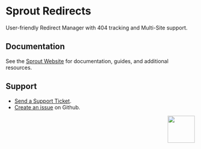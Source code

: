# Sprout Redirects

User-friendly Redirect Manager with 404 tracking and Multi-Site support.

## Documentation

See the [Sprout Website](https://sprout.barrelstrengthdesign.com/docs/redirects) for documentation, guides, and additional resources. 

## Support

- [Send a Support Ticket](https://sprout.barrelstrengthdesign.com/docs/support/support.html).
- [Create an issue](https://github.com/barrelstrength/craft-sprout-redirects/issues) on Github.

<a href="https://sprout.barrelstrengthdesign.com" target="_blank">
  <img src="https://s3.amazonaws.com/sprout.barrelstrengthdesign.com-assets/content/plugins/sprout-icon.svg" width="72" align="right">
</a>